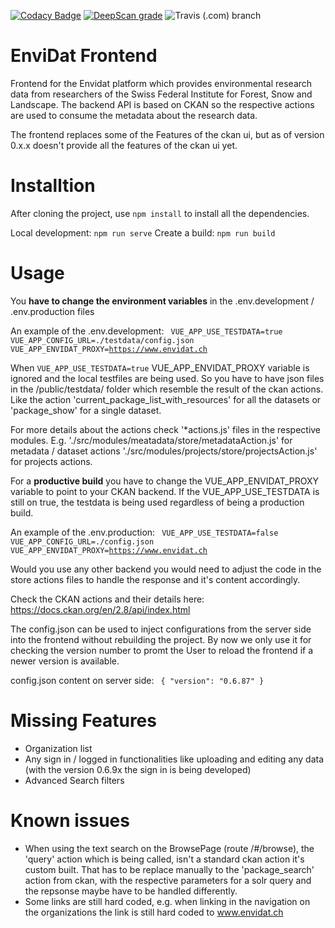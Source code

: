 [![Codacy Badge](https://api.codacy.com/project/badge/Grade/ddf970eec3da4b668f90bb03d012872e)](https://www.codacy.com/gh/EnviDat/envidat_frontend?utm_source=github.com&amp;utm_medium=referral&amp;utm_content=EnviDat/envidat_frontend&amp;utm_campaign=Badge_Grade)
[![DeepScan grade](https://deepscan.io/api/teams/6114/projects/7972/branches/89555/badge/grade.svg)](https://deepscan.io/dashboard#view=project&tid=6114&pid=7972&bid=89555)
![Travis (.com) branch](https://img.shields.io/travis/com/EnviDat/envidat_frontend/develop)

# EnviDat Frontend
Frontend for the Envidat platform which provides environmental research data from researchers of the Swiss Federal Institute for Forest, Snow and Landscape.
The backend API is based on CKAN so the respective actions are used to consume the metadata about the research data.

The frontend replaces some of the Features of the ckan ui, but as of version 0.x.x doesn't provide all the features of the ckan ui yet.

# Installtion
After cloning the project, use <code>npm install</code> to install all the dependencies.

Local development: <code>npm run serve</code>
Create a build: <code>npm run build</code>


# Usage
You **have to change the environment variables** in the .env.development / .env.production files

An example of the .env.development:
<code>
  VUE_APP_USE_TESTDATA=true
  VUE_APP_CONFIG_URL=./testdata/config.json
  VUE_APP_ENVIDAT_PROXY=https://www.envidat.ch
</code>

When <code>VUE_APP_USE_TESTDATA=true</code> VUE_APP_ENVIDAT_PROXY variable is ignored and the
local testfiles are being used. So you have to have json files in the /public/testdata/ folder which 
resemble the result of the ckan actions. Like the action 'current_package_list_with_resources'
for all the datasets or 'package_show' for a single dataset.

For more details about the actions check '*actions.js' files in the respective modules.
E.g. './src/modules/meatadata/store/metadataAction.js' for metadata / dataset actions
'./src/modules/projects/store/projectsAction.js' for projects actions.

For a **productive build** you have to change the VUE_APP_ENVIDAT_PROXY variable to point to your CKAN backend.
If the VUE_APP_USE_TESTDATA is still on true, the testdata is being used regardless of being
a production build.

An example of the .env.production:
<code>
  VUE_APP_USE_TESTDATA=false
  VUE_APP_CONFIG_URL=./config.json
  VUE_APP_ENVIDAT_PROXY=https://www.envidat.ch
</code>

Would you use any other backend you would need to adjust the code in the store actions files
to handle the response and it's content accordingly.

Check the CKAN actions and their details here: https://docs.ckan.org/en/2.8/api/index.html

The config.json can be used to inject configurations from the server side into the frontend without rebuilding the project.
By now we only use it for checking the version number to promt the User to reload the frontend if a newer version is available.

config.json content on server side:
<code>
{ "version": "0.6.87" }
</code>


# Missing Features

- Organization list
- Any sign in / logged in functionalities like uploading and editing any data (with the version 0.6.9x the sign in is being developed)
- Advanced Search filters

# Known issues

- When using the text search on the BrowsePage (route /#/browse), the 'query' action which is being called, isn't a standard ckan action it's custom built. That has to be replace manually to the 'package_search' action from ckan, with the respective parameters for a solr query and the repsonse maybe have to be handled differently.
- Some links are still hard coded, e.g. when linking in the navigation on the organizations the link is still hard coded to www.envidat.ch
